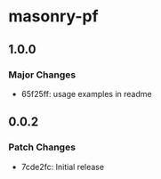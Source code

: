 # masonry-pf

## 1.0.0

### Major Changes

- 65f25ff: usage examples in readme

## 0.0.2

### Patch Changes

- 7cde2fc: Initial release
